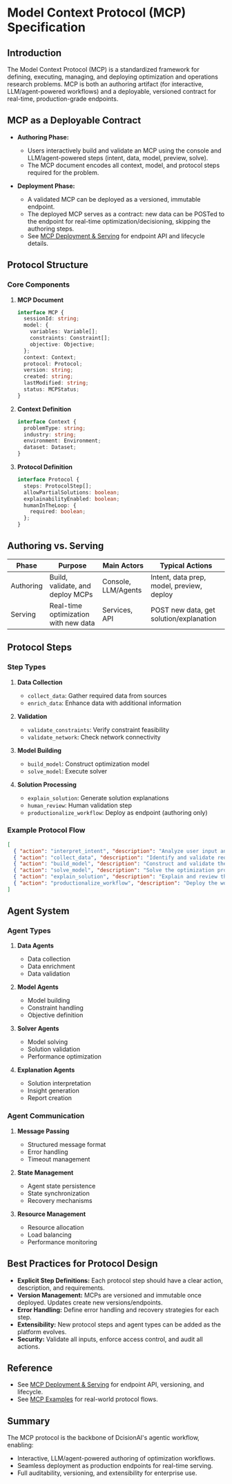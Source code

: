 # Model Context Protocol (MCP) Specification

## Introduction

The Model Context Protocol (MCP) is a standardized framework for defining, executing, managing, and deploying optimization and operations research problems. MCP is both an authoring artifact (for interactive, LLM/agent-powered workflows) and a deployable, versioned contract for real-time, production-grade endpoints.

## MCP as a Deployable Contract

- **Authoring Phase:**
  - Users interactively build and validate an MCP using the console and LLM/agent-powered steps (intent, data, model, preview, solve).
  - The MCP document encodes all context, model, and protocol steps required for the problem.

- **Deployment Phase:**
  - A validated MCP can be deployed as a versioned, immutable endpoint.
  - The deployed MCP serves as a contract: new data can be POSTed to the endpoint for real-time optimization/decisioning, skipping the authoring steps.
  - See [MCP Deployment & Serving](../../mcp/deployment.md) for endpoint API and lifecycle details.

## Protocol Structure

### Core Components

1. **MCP Document**
   ```typescript
   interface MCP {
     sessionId: string;
     model: {
       variables: Variable[];
       constraints: Constraint[];
       objective: Objective;
     };
     context: Context;
     protocol: Protocol;
     version: string;
     created: string;
     lastModified: string;
     status: MCPStatus;
   }
   ```

2. **Context Definition**
   ```typescript
   interface Context {
     problemType: string;
     industry: string;
     environment: Environment;
     dataset: Dataset;
   }
   ```

3. **Protocol Definition**
   ```typescript
   interface Protocol {
     steps: ProtocolStep[];
     allowPartialSolutions: boolean;
     explainabilityEnabled: boolean;
     humanInTheLoop: {
       required: boolean;
     };
   }
   ```

## Authoring vs. Serving

| Phase      | Purpose                                   | Main Actors         | Typical Actions                                 |
|------------|-------------------------------------------|---------------------|-------------------------------------------------|
| Authoring  | Build, validate, and deploy MCPs          | Console, LLM/Agents | Intent, data prep, model, preview, deploy        |
| Serving    | Real-time optimization with new data      | Services, API       | POST new data, get solution/explanation          |

## Protocol Steps

### Step Types

1. **Data Collection**
   - `collect_data`: Gather required data from sources
   - `enrich_data`: Enhance data with additional information

2. **Validation**
   - `validate_constraints`: Verify constraint feasibility
   - `validate_network`: Check network connectivity

3. **Model Building**
   - `build_model`: Construct optimization model
   - `solve_model`: Execute solver

4. **Solution Processing**
   - `explain_solution`: Generate solution explanations
   - `human_review`: Human validation step
   - `productionalize_workflow`: Deploy as endpoint (authoring only)

### Example Protocol Flow

```json
[
  { "action": "interpret_intent", "description": "Analyze user input and select model template.", "required": true },
  { "action": "collect_data", "description": "Identify and validate required data sources.", "required": true },
  { "action": "build_model", "description": "Construct and validate the optimization model.", "required": true },
  { "action": "solve_model", "description": "Solve the optimization problem.", "required": true },
  { "action": "explain_solution", "description": "Explain and review the solution.", "required": false },
  { "action": "productionalize_workflow", "description": "Deploy the workflow as a live endpoint.", "required": true }
]
```

## Agent System

### Agent Types

1. **Data Agents**
   - Data collection
   - Data enrichment
   - Data validation

2. **Model Agents**
   - Model building
   - Constraint handling
   - Objective definition

3. **Solver Agents**
   - Model solving
   - Solution validation
   - Performance optimization

4. **Explanation Agents**
   - Solution interpretation
   - Insight generation
   - Report creation

### Agent Communication

1. **Message Passing**
   - Structured message format
   - Error handling
   - Timeout management

2. **State Management**
   - Agent state persistence
   - State synchronization
   - Recovery mechanisms

3. **Resource Management**
   - Resource allocation
   - Load balancing
   - Performance monitoring

## Best Practices for Protocol Design

- **Explicit Step Definitions:** Each protocol step should have a clear action, description, and requirements.
- **Version Management:** MCPs are versioned and immutable once deployed. Updates create new versions/endpoints.
- **Error Handling:** Define error handling and recovery strategies for each step.
- **Extensibility:** New protocol steps and agent types can be added as the platform evolves.
- **Security:** Validate all inputs, enforce access control, and audit all actions.

## Reference
- See [MCP Deployment & Serving](../../mcp/deployment.md) for endpoint API, versioning, and lifecycle.
- See [MCP Examples](../../mcp/examples/README.md) for real-world protocol flows.

## Summary

The MCP protocol is the backbone of DcisionAI's agentic workflow, enabling:
- Interactive, LLM/agent-powered authoring of optimization workflows.
- Seamless deployment as production endpoints for real-time serving.
- Full auditability, versioning, and extensibility for enterprise use. 